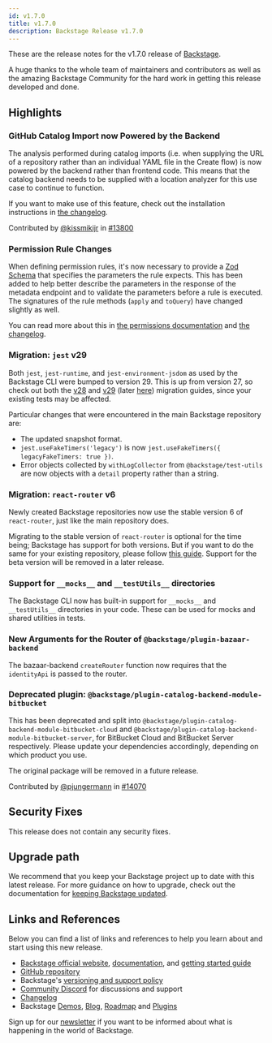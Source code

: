 ```yaml
---
id: v1.7.0
title: v1.7.0
description: Backstage Release v1.7.0
---
```


These are the release notes for the v1.7.0 release of
[Backstage](https://backstage.io/).

A huge thanks to the whole team of maintainers and contributors as well as the
amazing Backstage Community for the hard work in getting this release developed
and done.

## Highlights

### GitHub Catalog Import now Powered by the Backend

The analysis performed during catalog imports (i.e. when supplying the URL of a
repository rather than an individual YAML file in the Create flow) is now
powered by the backend rather than frontend code. This means that the catalog
backend needs to be supplied with a location analyzer for this use case to
continue to function.

If you want to make use of this feature, check out the installation instructions
in [the
changelog](https://github.com/backstage/backstage/blob/master/plugins/catalog-import/CHANGELOG.md#090).

Contributed by [@kissmikijr](https://github.com/kissmikijr) in
[#13800](https://github.com/backstage/backstage/pull/13800)

### Permission Rule Changes

When defining permission rules, it's now necessary to provide a [Zod
Schema](https://github.com/colinhacks/zod) that specifies the parameters the
rule expects. This has been added to help better describe the parameters in the
response of the metadata endpoint and to validate the parameters before a rule
is executed. The signatures of the rule methods (`apply` and `toQuery`) have
changed slightly as well.

You can read more about this in [the permissions
documentation](https://backstage.io/docs/permissions/overview) and [the
changelog](https://github.com/backstage/backstage/blob/master/plugins/permission-node/CHANGELOG.md#070).

### Migration: `jest` v29

Both `jest`, `jest-runtime`, and `jest-environment-jsdom` as used by the
Backstage CLI were bumped to version 29. This is up from version 27, so check
out both the [v28](https://jestjs.io/docs/28.x/upgrading-to-jest28) and
[v29](https://jestjs.io/docs/upgrading-to-jest29) (later
[here](https://jestjs.io/docs/29.x/upgrading-to-jest29)) migration guides, since
your existing tests may be affected.

Particular changes that were encountered in the main Backstage repository are:

- The updated snapshot format.
- `jest.useFakeTimers('legacy')` is now `jest.useFakeTimers({ legacyFakeTimers: true })`.
- Error objects collected by `withLogCollector` from `@backstage/test-utils` are
  now objects with a `detail` property rather than a string.

### Migration: `react-router` v6

Newly created Backstage repositories now use the stable version 6 of
`react-router`, just like the main repository does.

Migrating to the stable version of `react-router` is optional for the time
being; Backstage has support for both versions. But if you want to do the same
for your existing repository, please follow [this
guide](https://backstage.io/docs/tutorials/react-router-stable-migration).
Support for the beta version will be removed in a later release.

### Support for `__mocks__` and `__testUtils__` directories

The Backstage CLI now has built-in support for `__mocks__` and `__testUtils__`
directories in your code. These can be used for mocks and shared utilities in
tests.

### New Arguments for the Router of `@backstage/plugin-bazaar-backend`

The bazaar-backend `createRouter` function now requires that the `identityApi`
is passed to the router.

### Deprecated plugin: `@backstage/plugin-catalog-backend-module-bitbucket`

This has been deprecated and split into
`@backstage/plugin-catalog-backend-module-bitbucket-cloud` and
`@backstage/plugin-catalog-backend-module-bitbucket-server`, for BitBucket Cloud
and BitBucket Server respectively. Please update your dependencies accordingly,
depending on which product you use.

The original package will be removed in a future release.

Contributed by [@pjungermann](https://github.com/pjungermann) in
[#14070](https://github.com/backstage/backstage/pull/14070)

## Security Fixes

This release does not contain any security fixes.

## Upgrade path

We recommend that you keep your Backstage project up to date with this latest
release. For more guidance on how to upgrade, check out the documentation for
[keeping Backstage
updated](https://backstage.io/docs/getting-started/keeping-backstage-updated).

## Links and References

Below you can find a list of links and references to help you learn about and
start using this new release.

- [Backstage official website](https://backstage.io/),
  [documentation](https://backstage.io/docs/), and [getting started
  guide](https://backstage.io/docs/getting-started/)
- [GitHub repository](https://github.com/backstage/backstage)
- Backstage's [versioning and support
  policy](https://backstage.io/docs/overview/versioning-policy)
- [Community Discord](https://discord.gg/backstage-687207715902193673) for discussions and support
- [Changelog](https://github.com/backstage/backstage/tree/master/docs/releases/v1.7.0-changelog.md)
- Backstage [Demos](https://backstage.io/demos),
  [Blog](https://backstage.io/blog),
  [Roadmap](https://backstage.io/docs/overview/roadmap) and
  [Plugins](https://backstage.io/plugins)

Sign up for our [newsletter](https://mailchi.mp/spotify/backstage-community) if
you want to be informed about what is happening in the world of Backstage.
